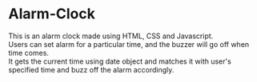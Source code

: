 # Alarm-Clock
This is an alarm clock made using HTML, CSS and Javascript.<br> Users can set alarm for a particular time, and the buzzer will go off when time comes. <br> It gets the current time using date object and matches it with user's specified time and buzz off the alarm accordingly.
